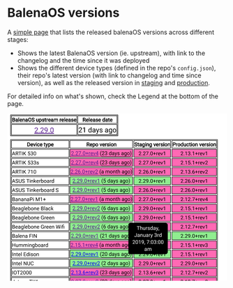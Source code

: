 # BalenaOS versions

A [simple page](https://balena-io.github.io/balenaosversions/) that
lists the released balenaOS versions across different stages:

* Shows the latest BalenaOS version (ie. upstream), with link to the changelog
  and the time since it was deployed
* Shows the different device types (defined in the repo's `config.json`), their
  repo's latest version (with link to changelog and time since version), as well
  as the released version in [staging](https://dashboard.balena-staging.com) and
  [production](https://dashboard.balena-cloud.com).

For detailed info on what's shown, check the Legend at the bottom of the page.

![screenshot](screenshot.png)
